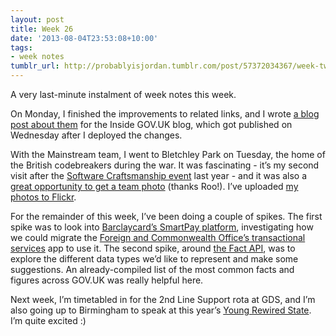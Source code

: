 ```yaml
---
layout: post
title: Week 26
date: '2013-08-04T23:53:08+10:00'
tags:
- week notes
tumblr_url: http://probablyisjordan.tumblr.com/post/57372034367/week-twenty-six
---
```

<p>A very last-minute instalment of week notes this week.</p>

<p>On Monday, I finished the improvements to related links, and I wrote <a href="https://insidegovuk.blog.gov.uk/2013/07/31/refining-related-links/">a blog post about them</a> for the Inside GOV.UK blog, which got published on Wednesday after I deployed the changes.</p>

<p>With the Mainstream team, I went to Bletchley Park on Tuesday, the home of the British codebreakers during the war. It was fascinating - it&rsquo;s my second visit after the <a href="http://www.codemanship.co.uk/softwarecraftsmanship/">Software Craftsmanship event</a> last year - and it was also a <a href="https://secure.flickr.com/photos/rooreynolds/9407923778/">great opportunity to get a team photo</a> (thanks Roo!). I&rsquo;ve uploaded <a href="https://secure.flickr.com/photos/jordanh14/sets/72157634881557196/">my photos to Flickr</a>.</p>

<p>For the remainder of this week, I&rsquo;ve been doing a couple of spikes. The first spike was to look into <a href="http://www.barclaycard.com/smartpay/en/">Barclaycard&rsquo;s SmartPay platform</a>, investigating how we could migrate the <a href="https://github.com/alphagov/fco-services">Foreign and Commonwealth Office&rsquo;s transactional services</a> app to use it. The second spike, around <a href="http://github.com/alphagov/fact-cave">the Fact API</a>, was to explore the different data types we&rsquo;d like to represent and make some suggestions. An already-compiled list of the most common facts and figures across GOV.UK was really helpful here.</p>

<p>Next week, I&rsquo;m timetabled in for the 2nd Line Support rota at GDS, and I&rsquo;m also going up to Birmingham to speak at this year&rsquo;s <a href="http://youngrewiredstate.org/">Young Rewired State</a>. I&rsquo;m quite excited :)</p>
